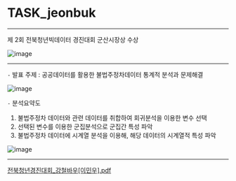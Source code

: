 # TASK_jeonbuk
---
제 2회 전북청년빅데이터 경진대회 군산시장상 수상

![image](https://github.com/user-attachments/assets/79096e2e-3c69-4c00-a69c-6e077784a574)

---
`-` 발표 주제 : 공공데이터를 활용한 불법주정차데이터 통계적 분석과 문제해결

![image](https://github.com/user-attachments/assets/09362d94-d309-4ea2-b44c-9081709ee311)

`-` 분석요약도

1. 불법주정차 데이터와 관련 데이터를 취합하여 회귀분석을 이용한 변수 선택
2. 선택된 변수를 이용한 군집분석으로 군집간 특성 파악
3. 불법주정차 데이터에 시계열 분석을 이용해, 해당 데이터의 시계열적 특성 파악


![image](https://github.com/user-attachments/assets/a96f0ee5-2df5-4331-9332-335936d0f24f)


---
[전북청년경진대회_강철바우[이민우].pdf](https://github.com/user-attachments/files/18019910/_.pdf)
